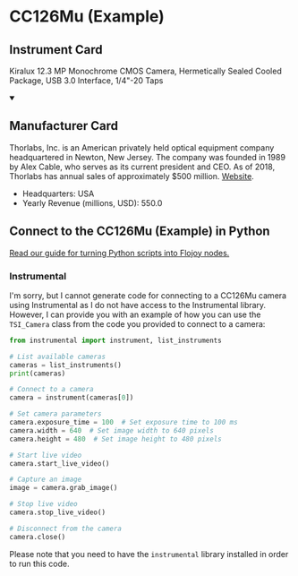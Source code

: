 
# CC126Mu (Example)

## Instrument Card

Kiralux 12.3 MP Monochrome CMOS Camera, Hermetically Sealed Cooled Package, USB 3.0 Interface, 1/4"-20 Taps

<details open>
<summary><h2>Manufacturer Card</h2></summary>
Thorlabs, Inc. is an American privately held optical equipment company headquartered in Newton, New Jersey. The company was founded in 1989 by Alex Cable, who serves as its current president and CEO. As of 2018, Thorlabs has annual sales of approximately $500 million. <a href=https://www.thorlabs.com/>Website</a>.

<ul>
  <li>Headquarters: USA</li>
  <li>Yearly Revenue (millions, USD): 550.0</li>
</ul>
</details>

## Connect to the CC126Mu (Example) in Python

[Read our guide for turning Python scripts into Flojoy nodes.](https://docs.flojoy.ai/custom-nodes/creating-custom-node/)


### Instrumental

I'm sorry, but I cannot generate code for connecting to a CC126Mu camera using Instrumental as I do not have access to the Instrumental library. However, I can provide you with an example of how you can use the `TSI_Camera` class from the code you provided to connect to a camera:

```python
from instrumental import instrument, list_instruments

# List available cameras
cameras = list_instruments()
print(cameras)

# Connect to a camera
camera = instrument(cameras[0])

# Set camera parameters
camera.exposure_time = 100  # Set exposure time to 100 ms
camera.width = 640  # Set image width to 640 pixels
camera.height = 480  # Set image height to 480 pixels

# Start live video
camera.start_live_video()

# Capture an image
image = camera.grab_image()

# Stop live video
camera.stop_live_video()

# Disconnect from the camera
camera.close()
```

Please note that you need to have the `instrumental` library installed in order to run this code.

